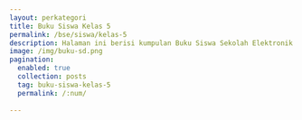 ```yaml
---
layout: perkategori
title: Buku Siswa Kelas 5
permalink: /bse/siswa/kelas-5
description: Halaman ini berisi kumpulan Buku Siswa Sekolah Elektronik (BSE) Satuan Pendidikan SD Kelas 5.
image: /img/buku-sd.png
pagination: 
  enabled: true
  collection: posts
  tag: buku-siswa-kelas-5
  permalink: /:num/
  
---
```

